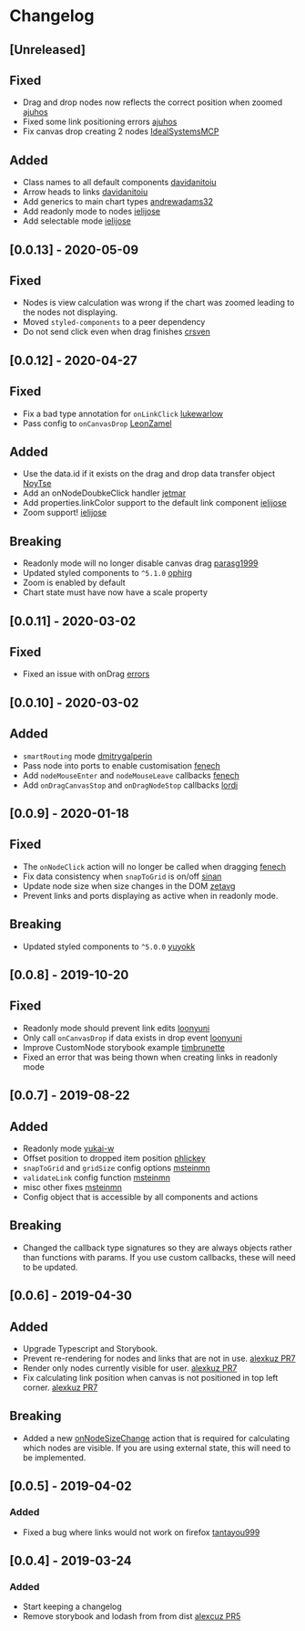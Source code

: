 # Changelog

## [Unreleased]

## Fixed

- Drag and drop nodes now reflects the correct position when zoomed [ajuhos](https://github.com/MrBlenny/react-flow-chart/pull/152)
- Fixed some link positioning errors [ajuhos](https://github.com/MrBlenny/react-flow-chart/pull/162/)
- Fix canvas drop creating 2 nodes [IdealSystemsMCP](https://github.com/MrBlenny/react-flow-chart/pull/169/)

## Added

- Class names to all default components [davidanitoiu](https://github.com/MrBlenny/react-flow-chart/pull/144)
- Arrow heads to links [davidanitoiu](https://github.com/MrBlenny/react-flow-chart/pull/145)
- Add generics to main chart types [andrewadams32](https://github.com/MrBlenny/react-flow-chart/pull/151)
- Add readonly mode to nodes [ielijose](https://github.com/MrBlenny/react-flow-chart/pull/155)
- Add selectable mode [ielijose](https://github.com/MrBlenny/react-flow-chart/pull/156)

## [0.0.13] - 2020-05-09

## Fixed

- Nodes is view calculation was wrong if the chart was zoomed leading to the nodes not displaying.
- Moved `styled-components` to a peer dependency
- Do not send click even when drag finishes [crsven](https://github.com/MrBlenny/react-flow-chart/pull/132)

## [0.0.12] - 2020-04-27

## Fixed

- Fix a bad type annotation for `onLinkClick` [lukewarlow](https://github.com/MrBlenny/react-flow-chart/pull/107)
- Pass config to `onCanvasDrop` [LeonZamel](https://github.com/MrBlenny/react-flow-chart/pull/111)

## Added

- Use the data.id if it exists on the drag and drop data transfer object [NoyTse](https://github.com/MrBlenny/react-flow-chart/pull/96)
- Add an onNodeDoubkeClick handler [jetmar](https://github.com/MrBlenny/react-flow-chart/pull/99)
- Add properties.linkColor support to the default link component [ielijose](https://github.com/MrBlenny/react-flow-chart/pull/103)
- Zoom support! [ielijose](https://github.com/MrBlenny/react-flow-chart/pull/125)

## Breaking

- Readonly mode will no longer disable canvas drag [parasg1999](https://github.com/MrBlenny/react-flow-chart/pull/112)
- Updated styled components to `^5.1.0` [ophirg](https://github.com/MrBlenny/react-flow-chart/pull/118)
- Zoom is enabled by default
- Chart state must have now have a scale property

## [0.0.11] - 2020-03-02

## Fixed

- Fixed an issue with onDrag [errors](https://github.com/MrBlenny/react-flow-chart/pull/88#issuecomment-593213248)

## [0.0.10] - 2020-03-02

## Added

- `smartRouting` mode [dmitrygalperin](https://github.com/MrBlenny/react-flow-chart/pull/89)
- Pass node into ports to enable customisation [fenech](https://github.com/MrBlenny/react-flow-chart/pull/85)
- Add `nodeMouseEnter` and `nodeMouseLeave` callbacks [fenech](https://github.com/MrBlenny/react-flow-chart/pull/84)
- Add `onDragCanvasStop` and `onDragNodeStop` callbacks [lordi](https://github.com/MrBlenny/react-flow-chart/pull/88)

## [0.0.9] - 2020-01-18

## Fixed

- The `onNodeClick` action will no longer be called when dragging [fenech](https://github.com/MrBlenny/react-flow-chart/pull/78/files)
- Fix data consistency when `snapToGrid` is on/off [sinan](https://github.com/MrBlenny/react-flow-chart/pull/72)
- Update node size when size changes in the DOM [zetavg](https://github.com/MrBlenny/react-flow-chart/pull/71)
- Prevent links and ports displaying as active when in readonly mode.

## Breaking

- Updated styled components to `^5.0.0` [yuyokk](https://github.com/MrBlenny/react-flow-chart/pull/76/files)

## [0.0.8] - 2019-10-20

## Fixed

- Readonly mode should prevent link edits [loonyuni](https://github.com/MrBlenny/react-flow-chart/pull/45)
- Only call `onCanvasDrop` if data exists in drop event [loonyuni](https://github.com/MrBlenny/react-flow-chart/pull/51)
- Improve CustomNode storybook example [timbrunette](https://github.com/MrBlenny/react-flow-chart/pulls)
- Fixed an error that was being thown when creating links in readonly mode

## [0.0.7] - 2019-08-22

## Added

- Readonly mode [yukai-w](https://github.com/MrBlenny/react-flow-chart/pull/39)
- Offset position to dropped item position [phlickey](https://github.com/MrBlenny/react-flow-chart/pull/34)
- `snapToGrid` and `gridSize` config options [msteinmn](https://github.com/MrBlenny/react-flow-chart/pull/23)
- `validateLink` config function [msteinmn](https://github.com/MrBlenny/react-flow-chart/pull/23)
- misc other fixes [msteinmn](https://github.com/MrBlenny/react-flow-chart/pull/23)
- Config object that is accessible by all components and actions

## Breaking

- Changed the callback type signatures so they are always objects rather than functions with params. If you use custom callbacks, these will need to be updated.


## [0.0.6] - 2019-04-30

## Added

- Upgrade Typescript and Storybook.
- Prevent re-rendering for nodes and links that are not in use. [alexkuz PR7](https://github.com/MrBlenny/react-flow-chart/pull/7)
- Render only nodes currently visible for user. [alexkuz PR7](https://github.com/MrBlenny/react-flow-chart/pull/7)
- Fix calculating link position when canvas is not positioned in top left corner. [alexkuz PR7](https://github.com/MrBlenny/react-flow-chart/pull/7)

## Breaking

- Added a new [onNodeSizeChange](https://github.com/MrBlenny/react-flow-chart/pull/7/files#diff-5a121158d13f502e78c5c29411f54269R141) action that is required for calculating which nodes are visible. If you are using external state, this will need to be implemented.

## [0.0.5] - 2019-04-02

### Added

- Fixed a bug where links would not work on firefox [tantayou999](https://github.com/MrBlenny/react-flow-chart/issues/12)

## [0.0.4] - 2019-03-24

### Added

- Start keeping a changelog
- Remove storybook and lodash from from dist [alexcuz PR5](https://github.com/MrBlenny/react-flow-chart/pull/5)
